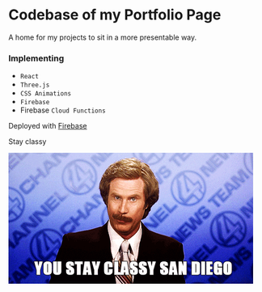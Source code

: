 # Codebase of my Portfolio Page

A home for my projects to sit in a more presentable way.

### Implementing 
- `React`
- `Three.js`
- `CSS Animations`
- `Firebase`
- Firebase `Cloud Functions`

Deployed with [Firebase](https://jeff-timson.dev)

Stay classy

 ![Stay Classy](./src/assets/Stay_Classy.gif)
